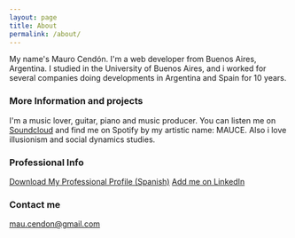 ```yaml
---
layout: page
title: About
permalink: /about/
---
```


My name's Mauro Cendón. I'm a web developer from Buenos Aires, Argentina. I studied in the University of Buenos Aires, and i worked for several companies doing developments in Argentina and Spain for 10 years.

### More Information and projects

I'm a music lover, guitar, piano and music producer. You can listen me on [Soundcloud](https://www.soundcloud.com/maurocendon) and find me on Spotify by my artistic name: MAUCE.
Also i love illusionism and social dynamics studies.

### Professional Info

[Download My Professional Profile (Spanish)](/assets/cv_sp.pdf)
[Add me on LinkedIn](https://www.linkedin.com/in/mauro-cend%C3%B3n-hidalgo-19962343/)

### Contact me

[mau.cendon@gmail.com](mailto:mau.cendon@gmail.com)
